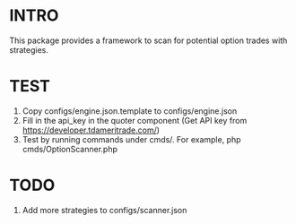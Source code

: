 # INTRO

This package provides a framework to scan for potential option trades with strategies.

# TEST

1) Copy configs/engine.json.template to configs/engine.json
2) Fill in the api_key in the quoter component
   (Get API key from https://developer.tdameritrade.com/)
3) Test by running commands under cmds/. For example, php cmds/OptionScanner.php

# TODO

1) Add more strategies to configs/scanner.json

